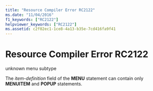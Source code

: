 ```yaml
---
title: "Resource Compiler Error RC2122"
ms.date: "11/04/2016"
f1_keywords: ["RC2122"]
helpviewer_keywords: ["RC2122"]
ms.assetid: c2f02ec1-1ce8-4a13-b35e-7cd416fa9f41
---
```

# Resource Compiler Error RC2122

unknown menu subtype

The *item-definition* field of the **MENU** statement can contain only **MENUITEM** and **POPUP** statements.
